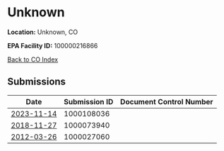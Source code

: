 # Unknown

**Location:** Unknown, CO

**EPA Facility ID:** 100000216866

[Back to CO Index](../../index.md)

## Submissions

| Date | Submission ID | Document Control Number |
|------|--------------|-------------------------|
| [2023-11-14](submissions/1000108036.md) | 1000108036 |  |
| [2018-11-27](submissions/1000073940.md) | 1000073940 |  |
| [2012-03-26](submissions/1000027060.md) | 1000027060 |  |
